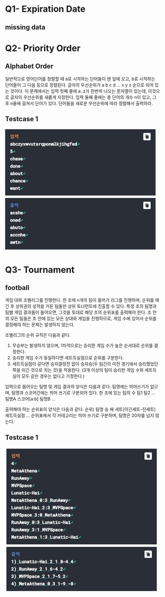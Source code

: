# Q1- Expiration Date
## missing data

# Q2- Priority Order
## Alphabet Order

일반적으로 영어단어를 정렬할 때 a로 시작하는 단어들이 맨 앞에
오고, b로 시작하는 단어들이 그 다음 등으로 정렬된다. 글자의
우선순위가 a b c d ... x y z 순으로 되어 있는 것이다.
이 문제에서는 입력 첫째 줄에 a..z가 한번씩 나오는 문자열이
있는데, 이것으로 글자의 우선순위를 새롭게 지정한다. 입력 둘째
줄에는 총 단어의 개수 n이 있고, 그 후 n줄에 걸쳐서 단어가 있다.
단어들을 새로운 우선순위에 따라 정렬해서 출력하라.

Testcase 1 <br>
-----------
![testcase_2](./img/testcase_2.png)


# Q3- Tournament
## football

게임 대회 조별리그를 진행한다. 한 조에 n개의 팀이 들어가 리그를 
진행하며, 순위를 매긴 후 상위권의 성적을 거둔 팀들만 상위 
토너먼트에 진출할 수 있다.
특정 조의 팀명과 팀별 게임 결과들이 들어오면, 그것을 토대로 해당
조의 순위표를 출력해야 한다.
조 안의 모든 팀들은 조 안에 있는 모든 상대와 게임을 진행하므로, 
게임 수에 있어서 순위를 결정해야 하는 문제는 발생하지 않는다.

조별리그의 순위 규칙은 다음과 같다.
1. 무승부는 발생하지 않으며, 1차적으로는 승리한 게임 수가 높은
순서대로 순위를 결정한다.
2. 승리한 게임 수가 동일하다면 세트득실점으로 순위를 구분한다.
3. 세트득실점이 같다면 승자결정전 없이 승자승(두  팀간의 이전
경기에서 승리했었던 쪽을 이긴 것으로 치는 것)을 적용한다.
(3개 이상의 팀이 승리한 게임 수와 세트득실이 모두 같은 경우는
없다고 가정한다.)

입력으로 들어오는 팀명 및 게임 결과의 양식은 다음과  같다.
팀명에는 띄어쓰기가 없으며, 팀명과 스코어간에는 띄어 쓰기로
구분되어 있다.
한 조에 있는 팀의 수
팀1
팀2
...
팀명A 스코어[a:b] 팀명B
...

출력해야 하는 순위표의 양식은 다음과 같다.
순위) 팀명 승 패 세트[이긴세트-진세트] 세트득실점
...
순위표에서 각 카테고리는 띄어 쓰기로 구분하며, 팀명은 20자를 
넘지 않는다.


Testcase 1 <br>
-----------
![testcase_3](./img/testcase_3.png)


